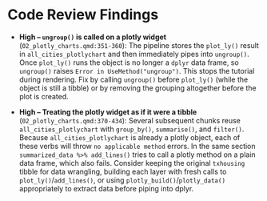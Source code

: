 # Code Review Findings

- **High – `ungroup()` is called on a plotly widget** (`02_plotly_charts.qmd:351-360`): The pipeline stores the `plot_ly()` result in `all_cities_plotlychart` and then immediately pipes into `ungroup()`. Once `plot_ly()` runs the object is no longer a `dplyr` data frame, so `ungroup()` raises `Error in UseMethod("ungroup")`. This stops the tutorial during rendering. Fix by calling `ungroup()` before `plot_ly()` (while the object is still a tibble) or by removing the grouping altogether before the plot is created.

- **High – Treating the plotly widget as if it were a tibble** (`02_plotly_charts.qmd:370-434`): Several subsequent chunks reuse `all_cities_plotlychart` with `group_by()`, `summarise()`, and `filter()`. Because `all_cities_plotlychart` is already a plotly object, each of these verbs will throw `no applicable method` errors. In the same section `summarized_data %>% add_lines()` tries to call a plotly method on a plain data frame, which also fails. Consider keeping the original `txhousing` tibble for data wrangling, building each layer with fresh calls to `plot_ly()`/`add_lines()`, or using `plotly_build()`/`plotly_data()` appropriately to extract data before piping into dplyr.

